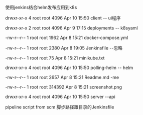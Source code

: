 使用jenkins结合helm发布应用到k8s

drwxr-xr-x 4 root root   4096 Apr 10 15:50 client -- ui程序

drwxr-xr-x 2 root root   4096 Apr  9 17:15 deployments -- k8syaml

-rw-r--r-- 1 root root   1962 Apr  8 15:21 docker-compose.yml  

-rw-r--r-- 1 root root   2380 Apr  8 19:05 Jenkinsfile  --忽略

-rw-r--r-- 1 root root     75 Apr  8 15:21 minikube.txt 

drwxr-xr-x 4 root root   4096 Apr 10 15:50 polling-helm  -- helm

-rw-r--r-- 1 root root   2657 Apr  8 15:21 Readme.md -me

-rw-r--r-- 1 root root 314392 Apr  8 15:21 screenshot.png

drwxr-xr-x 4 root root   4096 Apr 10 15:50 server --api

pipeline script from scm 
脚步路径跟目录的Jenkinsfile
